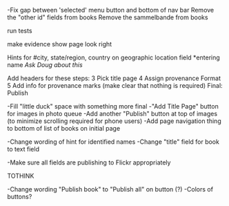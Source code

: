 
-Fix gap between 'selected' menu button and bottom of nav bar
Remove the "other id" fields from books
Remove the sammelbande from books

run tests

make evidence show page look right

Hints for
  #city, state/region, country on geographic location field
  *entering name *Ask Doug about this*

Add headers for these steps:
  3 Pick title page
  4 Assign provenance Format
  5 Add info for provenance marks (make clear that nothing is required)
  Final: Publish 

-Fill "little duck" space with something more final
-"Add Title Page" button for images in photo queue
-Add another "Publish" button at top of images (to minimize scrolling required for phone users)
-Add page navigation thing to bottom of list of books on initial page

-Change wording of hint for identified names 
-Change "title" field for book to text field

-Make sure all fields are publishing to Flickr appropriately

TOTHINK

  -Change wording "Publish book" to "Publish all" on button (?)
  -Colors of buttons? 






